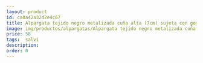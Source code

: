 ```yaml
---
layout: product
id: ca0a42a32d2e4c67
title: Alpargata tejido negro metalizada cuña alta (7cm) sujeta con gomas 
image: img/productos/alpargatas/Alpargata tejido negro metalizada cuña alta (7cm) sujeta con gomas =58= salvi.webp
price: 58
tags:  salvi
description: 
order: 0
---
```

